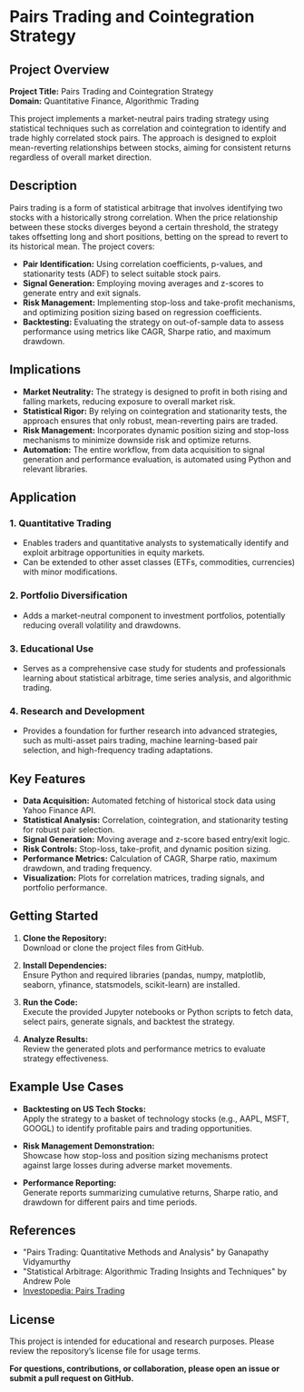 # Pairs Trading and Cointegration Strategy

## Project Overview

**Project Title:** Pairs Trading and Cointegration Strategy   
**Domain:** Quantitative Finance, Algorithmic Trading

This project implements a market-neutral pairs trading strategy using statistical techniques such as correlation and cointegration to identify and trade highly correlated stock pairs. The approach is designed to exploit mean-reverting relationships between stocks, aiming for consistent returns regardless of overall market direction.

## Description

Pairs trading is a form of statistical arbitrage that involves identifying two stocks with a historically strong correlation. When the price relationship between these stocks diverges beyond a certain threshold, the strategy takes offsetting long and short positions, betting on the spread to revert to its historical mean. The project covers:

- **Pair Identification:** Using correlation coefficients, p-values, and stationarity tests (ADF) to select suitable stock pairs.
- **Signal Generation:** Employing moving averages and z-scores to generate entry and exit signals.
- **Risk Management:** Implementing stop-loss and take-profit mechanisms, and optimizing position sizing based on regression coefficients.
- **Backtesting:** Evaluating the strategy on out-of-sample data to assess performance using metrics like CAGR, Sharpe ratio, and maximum drawdown.

## Implications

- **Market Neutrality:** The strategy is designed to profit in both rising and falling markets, reducing exposure to overall market risk.
- **Statistical Rigor:** By relying on cointegration and stationarity tests, the approach ensures that only robust, mean-reverting pairs are traded.
- **Risk Management:** Incorporates dynamic position sizing and stop-loss mechanisms to minimize downside risk and optimize returns.
- **Automation:** The entire workflow, from data acquisition to signal generation and performance evaluation, is automated using Python and relevant libraries.

## Application

### 1. **Quantitative Trading**
- Enables traders and quantitative analysts to systematically identify and exploit arbitrage opportunities in equity markets.
- Can be extended to other asset classes (ETFs, commodities, currencies) with minor modifications.

### 2. **Portfolio Diversification**
- Adds a market-neutral component to investment portfolios, potentially reducing overall volatility and drawdowns.

### 3. **Educational Use**
- Serves as a comprehensive case study for students and professionals learning about statistical arbitrage, time series analysis, and algorithmic trading.

### 4. **Research and Development**
- Provides a foundation for further research into advanced strategies, such as multi-asset pairs trading, machine learning-based pair selection, and high-frequency trading adaptations.

## Key Features

- **Data Acquisition:** Automated fetching of historical stock data using Yahoo Finance API.
- **Statistical Analysis:** Correlation, cointegration, and stationarity testing for robust pair selection.
- **Signal Generation:** Moving average and z-score based entry/exit logic.
- **Risk Controls:** Stop-loss, take-profit, and dynamic position sizing.
- **Performance Metrics:** Calculation of CAGR, Sharpe ratio, maximum drawdown, and trading frequency.
- **Visualization:** Plots for correlation matrices, trading signals, and portfolio performance.

## Getting Started

1. **Clone the Repository:**  
   Download or clone the project files from GitHub.

2. **Install Dependencies:**  
   Ensure Python and required libraries (pandas, numpy, matplotlib, seaborn, yfinance, statsmodels, scikit-learn) are installed.

3. **Run the Code:**  
   Execute the provided Jupyter notebooks or Python scripts to fetch data, select pairs, generate signals, and backtest the strategy.

4. **Analyze Results:**  
   Review the generated plots and performance metrics to evaluate strategy effectiveness.

## Example Use Cases

- **Backtesting on US Tech Stocks:**  
  Apply the strategy to a basket of technology stocks (e.g., AAPL, MSFT, GOOGL) to identify profitable pairs and trading opportunities.

- **Risk Management Demonstration:**  
  Showcase how stop-loss and position sizing mechanisms protect against large losses during adverse market movements.

- **Performance Reporting:**  
  Generate reports summarizing cumulative returns, Sharpe ratio, and drawdown for different pairs and time periods.

## References

- "Pairs Trading: Quantitative Methods and Analysis" by Ganapathy Vidyamurthy
- "Statistical Arbitrage: Algorithmic Trading Insights and Techniques" by Andrew Pole
- [Investopedia: Pairs Trading](https://www.investopedia.com/terms/p/pairs_trade.asp)

## License

This project is intended for educational and research purposes. Please review the repository’s license file for usage terms.

**For questions, contributions, or collaboration, please open an issue or submit a pull request on GitHub.**
